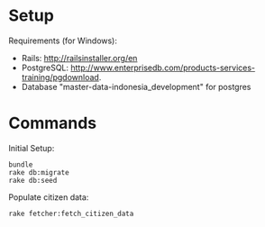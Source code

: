 Setup
=====
Requirements (for Windows):
* Rails: http://railsinstaller.org/en
* PostgreSQL: http://www.enterprisedb.com/products-services-training/pgdownload.
* Database "master-data-indonesia_development" for postgres

Commands
=====
Initial Setup:

    bundle
	rake db:migrate
	rake db:seed
	
Populate citizen data:

	rake fetcher:fetch_citizen_data
